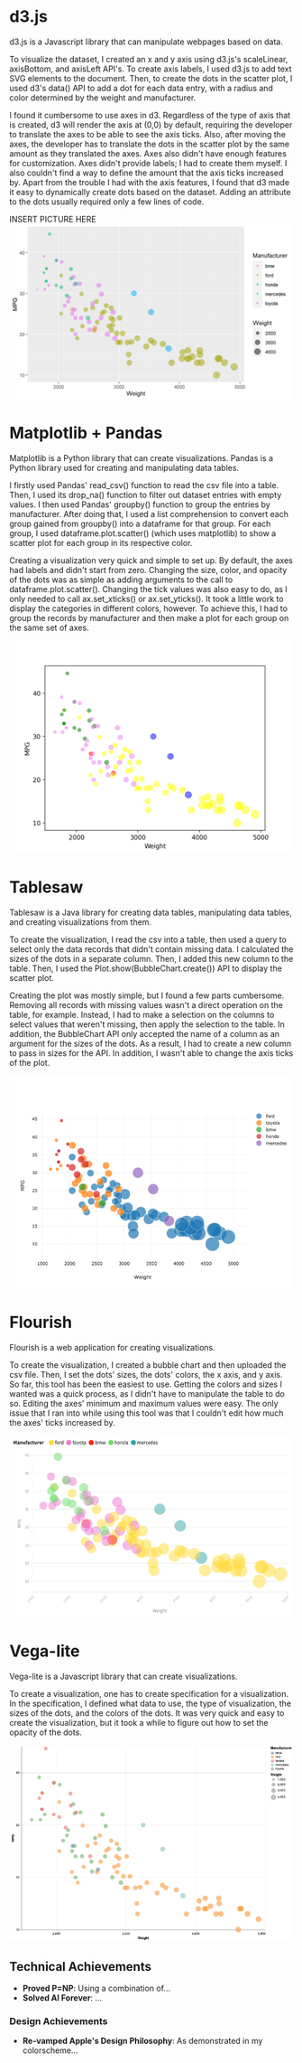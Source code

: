 # d3.js

d3.js is a Javascript library that can manipulate webpages based on data.

To visualize the dataset, I created an x and y axis using d3.js's scaleLinear, axisBottom, and axisLeft API's. To create axis labels, I used d3.js to add text SVG elements to the document. Then, to create the dots in the scatter plot, I used d3's data() API to add a dot for each data entry, with a radius and color determined by the weight and manufacturer.

I found it cumbersome to use axes in d3. Regardless of the type of axis that is created, d3 will render the axis at (0,0) by default, requiring the developer to translate the axes to be able to see the axis ticks. Also, after moving the axes, the developer has to translate the dots in the scatter plot by the same amount as they translated the axes. Axes also didn't have enough features for customization. Axes didn't provide labels; I had to create them myself. I also couldn't find a way to define the amount that the axis ticks increased by. Apart from the trouble I had with the axis features, I found that d3 made it easy to dynamically create dots based on the dataset. Adding an attribute to the dots usually required only a few lines of code.

INSERT PICTURE HERE
![ggplot2](img/ggplot2.png)

# Matplotlib + Pandas
Matplotlib is a Python library that can create visualizations. Pandas is a Python library used for creating and manipulating data tables.

I firstly used Pandas' read_csv() function to read the csv file into a table. Then, I used its drop_na() function to filter out dataset entries with empty values. I then used Pandas' groupby() function to group the entries by manufacturer. After doing that, I used a list comprehension to convert each group gained from groupby() into a dataframe for that group. For each group, I used dataframe.plot.scatter() (which uses matplotlib) to show a scatter plot for each group in its respective color.

Creating a visualization very quick and simple to set up. By default, the axes had labels and didn't start from zero. Changing the size, color, and opacity of the dots was as simple as adding arguments to the call to dataframe.plot.scatter(). Changing the tick values was also easy to do, as I only needed to call ax.set_xticks() or ax.set_yticks(). It took a little work to display the categories in different colors, however. To achieve this, I had to group the records by manufacturer and then make a plot for each group on the same set of axes.

![matplotlib](python/vis.png)

# Tablesaw
Tablesaw is a Java library for creating data tables, manipulating data tables, and creating visualizations from them.

To create the visualization, I read the csv into a table, then used a query to select only the data records that didn't contain missing data. I calculated the sizes of the dots in a separate column. Then, I added this new column to the table. Then, I used the Plot.show(BubbleChart.create()) API to display the scatter plot.

Creating the plot was mostly simple, but I found a few parts cumbersome. Removing all records with missing values wasn't a direct operation on the table, for example. Instead, I had to make a selection on the columns to select values that weren't missing, then apply the selection to the table. In addition, the BubbleChart API only accepted the name of a column as an argument for the sizes of the dots. As a result, I had to create a new column to pass in sizes for the API. In addition, I wasn't able to change the axis ticks of the plot.

![tablesaw](java/javaplot.png)

# Flourish
Flourish is a web application for creating visualizations.

To create the visualization, I created a bubble chart and then uploaded the csv file. Then, I set the dots' sizes, the dots' colors, the x axis, and y axis. So far, this tool has been the easiest to use. Getting the colors and sizes I wanted was a quick process, as I didn't have to manipulate the table to do so. Editing the axes' minimum and maximum values were easy. The only issue that I ran into while using this tool was that I couldn't edit how much the axes' ticks increased by.

![flourish](flourish/flourish_vis.png)

# Vega-lite
Vega-lite is a Javascript library that can create visualizations.

To create a visualization, one has to create specification for a visualization. In the specification, I defined what data to use, the type of visualization, the sizes of the dots, and the colors of the dots. It was very quick and easy to create the visualization, but it took a while to figure out how to set the opacity of the dots.

![vegalite](vega-lite/visualization.png)

## Technical Achievements
- **Proved P=NP**: Using a combination of...
- **Solved AI Forever**: ...

### Design Achievements
- **Re-vamped Apple's Design Philosophy**: As demonstrated in my colorscheme...
